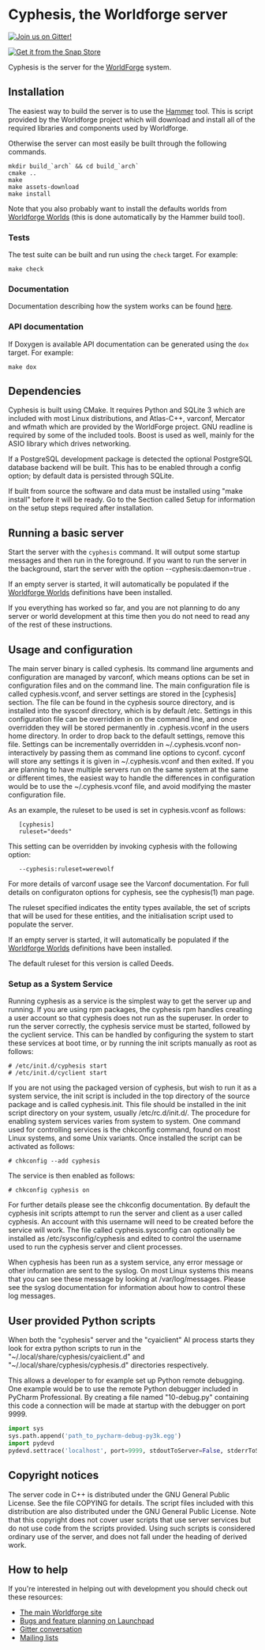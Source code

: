 # Cyphesis, the Worldforge server

[![Join us on Gitter!](https://badges.gitter.im/Worldforge.svg)](https://gitter.im/Worldforge/Lobby)

[![Get it from the Snap Store](https://snapcraft.io/static/images/badges/en/snap-store-black.svg)](https://snapcraft.io/cyphesis)

Cyphesis is the server for the [WorldForge](http://worldforge.org/ "The main Worldforge site") system.

## Installation

The easiest way to build the server is to use the [Hammer](http://wiki.worldforge.org/wiki/Hammer_Script "The Hammer script") tool.
This is script provided by the Worldforge project which will download and install all of the required libraries and 
components used by Worldforge.

Otherwise the server can most easily be built through the following commands.
```
mkdir build_`arch` && cd build_`arch`
cmake ..
make
make assets-download
make install
```

Note that you also probably want to install the defaults worlds from 
[Worldforge Worlds](https://github.com/worldforge/worlds) (this is done automatically by the
Hammer build tool).

### Tests

The test suite can be built and run using the ```check``` target. For example:

```
make check
```

### Documentation

Documentation describing how the system works can be found [here](docs/dox/index.md).

### API documentation

If Doxygen is available API documentation can be generated using the ```dox``` target. For example:

```
make dox
```

## Dependencies

Cyphesis is built using CMake. 
It requires Python and SQLite 3 which are included with most Linux
distributions, and Atlas-C++, varconf, Mercator and wfmath 
which are provided by the WorldForge project. GNU readline is required by
some of the included tools.
Boost is used as well, mainly for the ASIO library which drives networking.

If a PostgreSQL development package is detected the optional PostgreSQL
database backend will be built. This has to be enabled through a config option;
by default data is persisted through SQLite.

If built from source the software and data must be installed using "make
install" before it will be ready. Go to the Section called Setup for
information on the setup steps required after installation.


## Running a basic server

Start the server with the ```cyphesis``` command. It will output some startup
messages and then run in the foreground. If you want to run the server in
the background, start the server with the option --cyphesis:daemon=true .

If an empty server is started, it will automatically be populated if the 
[Worldforge Worlds](https://github.com/worldforge/worlds) definitions have 
been installed.  

If you everything has worked so far, and you are not planning to do any
server or world development at this time then you do not need to read any
of the rest of these instructions.

## Usage and configuration

The main server binary is called cyphesis. Its command line arguments and
configuration are managed by varconf, which means options can be set in
configuration files and on the command line. The main configuration file
is called cyphesis.vconf, and server settings are stored in the [cyphesis]
section. The file can be found in the cyphesis source directory, and is
installed into the sysconf directory, which is by default /etc. Settings
in this configuration file can be overridden in on the command line, and
once overridden they will be stored permanently in .cyphesis.vconf in the
users home directory. In order to drop back to the default settings,
remove this file. Settings can be incrementally overridden in
~/.cyphesis.vconf non-interactively by passing them as command line
options to cyconf. cyconf will store any settings it is given in
~/.cyphesis.vconf and then exited. If you are planning to have multiple
servers run on the same system at the same or different times, the easiest
way to handle the differences in configuration would be to use the
~/.cyphesis.vconf file, and avoid modifying the master configuration file.

As an example, the ruleset to be used is set in cyphesis.vconf as follows:
```
   [cyphesis]
   ruleset="deeds"
```
This setting can be overridden by invoking cyphesis with the following
option:
```
   --cyphesis:ruleset=werewolf
```
For more details of varconf usage see the Varconf documentation. For full
details on configuraton options for cyphesis, see the cyphesis(1) man
page.

The ruleset specified indicates the entity types available, the set of
scripts that will be used for these entities, and the initialisation
script used to populate the server.

If an empty server is started, it will automatically be populated if the 
[Worldforge Worlds](https://github.com/worldforge/worlds) definitions have 
been installed.

The default ruleset for this version is called Deeds.

### Setup as a System Service

Running cyphesis as a service is the simplest way to get the server up and
running. If you are using rpm packages, the cyphesis rpm handles creating
a user account so that cyphesis does not run as the superuser. In order to
run the server correctly, the cyphesis service must be started, followed
by the cyclient service. This can be handled by configuring the system to
start these services at boot time, or by running the init scripts manually
as root as follows:

```
# /etc/init.d/cyphesis start
# /etc/init.d/cyclient start
```

If you are not using the packaged version of cyphesis, but wish to run it
as a system service, the init script is included in the top directory of
the source package and is called cyphesis.init. 
This file should be installed in the init script directory on your
system, usually /etc/rc.d/init.d/. The procedure for enabling system
services varies from system to system. One command used for controlling
services is the chkconfig command, found on most Linux systems, and some
Unix variants. Once installed the script can be activated as follows:

```
# chkconfig --add cyphesis
```

The service is then enabled as follows:

```
# chkconfig cyphesis on
```

For further details please see the chkconfig documentation. By default the
cyphesis init scripts attempt to run the server and client as a user
called cyphesis. An account with this username will need to be created
before the service will work. The file called cyphesis.sysconfig can
optionally be installed as /etc/sysconfig/cyphesis and edited to control
the username used to run the cyphesis server and client processes.

When cyphesis has been run as a system service, any error message or other
information are sent to the syslog. On most Linux systems this means that
you can see these message by looking at /var/log/messages. Please see the
syslog documentation for information about how to control these log
messages.

## User provided Python scripts

When both the "cyphesis" server and the "cyaiclient" AI process starts they look
for extra python scripts to run in the "~/.local/share/cyphesis/cyaiclient.d"
and "~/.local/share/cyphesis/cyphesis.d" directories respectively.

This allows a developer to for example set up Python remote debugging.
One example would be to use the remote Python debugger included in PyCharm
Professional. By creating a file named "10-debug.py" containing this code
a connection will be made at startup with the debugger on port 9999.
```python
import sys
sys.path.append('path_to_pycharm-debug-py3k.egg')
import pydevd
pydevd.settrace('localhost', port=9999, stdoutToServer=False, stderrToServer=False, suspend=False)
```

## Copyright notices

The server code in C++ is distributed under the GNU General Public
License. See the file COPYING for details. The script files included with
this distribution are also distributed under the GNU General Public
License. Note that this copyright does not cover user scripts that use
server services but do not use code from the scripts provided. Using such
scripts is considered ordinary use of the server, and does not fall under
the heading of derived work.

## How to help

If you're interested in helping out with development you should check out these resources:

* [The main Worldforge site](http://worldforge.org/ "The main Worldforge site")
* [Bugs and feature planning on Launchpad](https://launchpad.net/cyphesis "Cyphesis Launchpad entry")
* [Gitter conversation](https://gitter.im/Worldforge/Lobby "Gitter conversation")
* [Mailing lists](http://mail.worldforge.org/lists/listinfo/ "Mailing lists")
